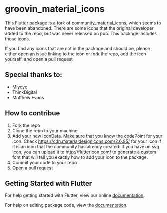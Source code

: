# groovin_material_icons

This Flutter package is a fork of community_material_icons, which seems to have been abandoned. There are some icons that the original developer added to the repo, but was never released on pub. This package includes those icons.

If you find any icons that are not in the package and should be, please either open an issue linking to the icon or fork the repo, add the icon yourself, and open a pull request

## Special thanks to:
- Miyoyo
- ThinkDigital
- Matthew Evans

## How to contribue
1. Fork the repo
2. Clone the repo to your machine
3. Add your new IconData. Make sure that you know the codePoint for your icon. Check https://cdn.materialdesignicons.com/2.6.95/ for your icon if it is an icon that the community has already created. If you have an svg icon, you can upload it to http://fluttericon.com/ to generate a custom font that will tell you exactly how to add your icon to the package.
4. Commit your code to your repo
5. Open a pull request

## Getting Started with Flutter

For help getting started with Flutter, view our online [documentation](https://flutter.io/).

For help on editing package code, view the [documentation](https://flutter.io/developing-packages/).


